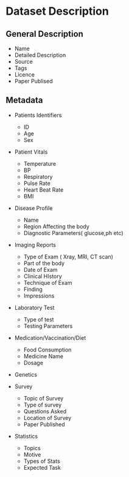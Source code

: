 # Dataset Description

## General Description

* Name
* Detailed Description 
* Source
* Tags
* Licence
* Paper Publised

## Metadata

* Patients Identifiers
  * ID
  * Age
  * Sex

* Patient Vitals
  * Temperature
  * BP
  * Respiratory
  * Pulse Rate
  * Heart Beat Rate
  * BMI

* Disease Profile
  * Name
  * Region Affecting the body
  * Diagnostic Parameters( glucose,ph etc)

* Imaging Reports
  * Type of Exam ( Xray, MRI, CT scan)
  * Part of the body
  * Date of Exam
  * Clinical HIstory
  * Technique of Exam
  * Finding 
  * Impressions

* Laboratory Test 
  * Type of test
  * Testing Parameters 

* Medication/Vaccination/Diet
  * Food Consumption
  * Medicine Name
  * Dosage

* Genetics

* Survey
  * Topic of Survey
  * Type of survey
  * Questions Asked
  * Location of Survey
  * Paper Published

* Statistics
  * Topics
  * Motive
  * Types of Stats
  * Expected Task
